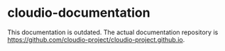 # cloudio-documentation
This documentation is outdated. The actual documentation repository is https://github.com/cloudio-project/cloudio-project.github.io.

